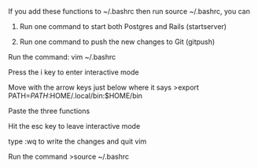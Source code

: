 If you add these functions to ~/.bashrc then run source ~/.bashrc, you can

1. Run one command to start both Postgres and Rails (startserver)

2. Run one command to push the new changes to Git (gitpush)

Run the command: vim ~/.bashrc

Press the i key to enter interactive mode

Move with the arrow keys just below where it says >export PATH=$PATH:$HOME/.local/bin:$HOME/bin

Paste the three functions

Hit the esc key to leave interactive mode

type :wq to write the changes and quit vim

Run the command >source ~/.bashrc


